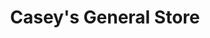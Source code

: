 ---
title: "Casey's General Store"
url: /mount-sterling/caseys-general-store/
shop: Lebensmittel
---